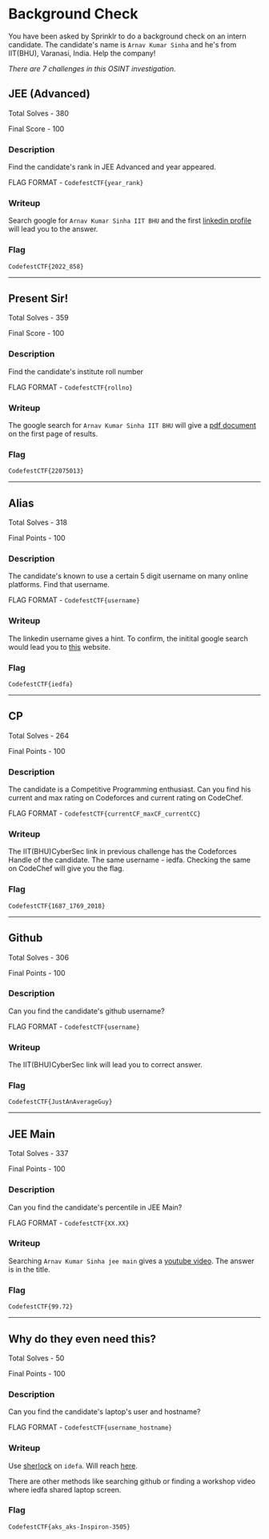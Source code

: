 # Background Check

You have been asked by Sprinklr to do a background check on an intern candidate. The candidate's name is `Arnav Kumar Sinha` and he's from IIT(BHU), Varanasi, India.
Help the company!

*There are 7 challenges in this OSINT investigation.*

## JEE (Advanced)

Total Solves - 380

Final Score - 100

### Description
Find the candidate's rank in JEE Advanced and year appeared.

FLAG FORMAT - `CodefestCTF{year_rank}`

### Writeup
Search google for `Arnav Kumar Sinha IIT BHU` and the first [linkedin profile](https://in.linkedin.com/in/iedfa) will lead you to the answer. 

### Flag
`CodefestCTF{2022_858}`

---
## Present Sir!

Total Solves - 359

Final Score - 100

### Description

Find the candidate's institute roll number

FLAG FORMAT - `CodefestCTF{rollno}`

### Writeup
The google search for `Arnav Kumar Sinha IIT BHU` will give a [pdf document](https://prev.iitbhu.ac.in/contents/cse/doc/btech_students_cse_2021-22.pdf) on the first page of results.

### Flag
`CodefestCTF{22075013}`

---
## Alias

Total Solves - 318

Final Points - 100

### Description
The candidate's known to use a certain 5 digit username on many online platforms. Find that username.

FLAG FORMAT - `CodefestCTF{username}`

### Writeup
The linkedin username gives a hint. To confirm, the initital google search would lead you to [this](https://iitbhucybersec.in/members/) website.

### Flag
`CodefestCTF{iedfa}`

---
## CP

Total Solves - 264

Final Points - 100

### Description
The candidate is a Competitive Programming enthusiast. Can you find his current and max rating on Codeforces and current rating on CodeChef.

FLAG FORMAT - `CodefestCTF{currentCF_maxCF_currentCC}`

### Writeup
The IIT(BHU)CyberSec link in previous challenge has the Codeforces Handle of the candidate. The same username - iedfa. Checking the same on CodeChef will give you the flag.

### Flag
`CodefestCTF{1687_1769_2018}`

---
## Github

Total Solves - 306

Final Points - 100

### Description
Can you find the candidate's github username?

FLAG FORMAT - `CodefestCTF{username}`

### Writeup
The IIT(BHU)CyberSec link will lead you to correct answer.

### Flag
`CodefestCTF{JustAnAverageGuy}`

---
## JEE Main

Total Solves - 337

Final Points - 100

### Description
Can you find the candidate's percentile in JEE Main?

FLAG FORMAT - `CodefestCTF{XX.XX}`

### Writeup
Searching `Arnav Kumar Sinha jee main` gives a [youtube video](https://www.youtube.com/watch?v=V4a5fzL33t0). The answer is in the title.

### Flag
`CodefestCTF{99.72}`

---
## Why do they even need this?

Total Solves - 50

Final Points - 100

### Description
Can you find the candidate's laptop's user and hostname?

FLAG FORMAT - `CodefestCTF{username_hostname}`

### Writeup

Use [sherlock](https://github.com/sherlock-project/sherlock) on `idefa`. Will reach [here](https://asciinema.org/~iedfa).

There are other methods like searching github or finding a workshop video where iedfa shared laptop screen.

### Flag
`CodefestCTF{aks_aks-Inspiron-3505}`
